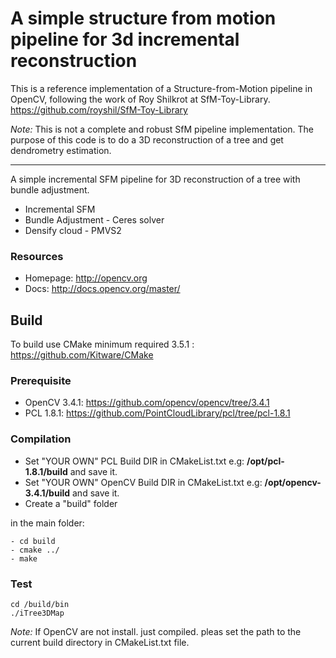 
# A simple structure from motion pipeline for 3d incremental reconstruction

This is a reference implementation of a Structure-from-Motion pipeline in OpenCV, following the work of Roy Shilkrot at SfM-Toy-Library. https://github.com/royshil/SfM-Toy-Library

*Note:* This is not a complete and robust SfM pipeline implementation. The purpose of this code is to do a 3D reconstruction of a tree and get dendrometry estimation. 

----------------------

A simple incremental SFM pipeline for 3D reconstruction of a tree with bundle adjustment. 
* Incremental SFM
* Bundle Adjustment - Ceres solver
* Densify cloud - PMVS2 

### Resources

* Homepage: <http://opencv.org>
* Docs: <http://docs.opencv.org/master/>

## Build 

To build use CMake minimum required 3.5.1 : https://github.com/Kitware/CMake

### Prerequisite
- OpenCV 3.4.1: https://github.com/opencv/opencv/tree/3.4.1
- PCL 1.8.1: https://github.com/PointCloudLibrary/pcl/tree/pcl-1.8.1

### Compilation
* Set "YOUR OWN" PCL Build DIR in CMakeList.txt e.g: **/opt/pcl-1.8.1/build** and save it.
* Set "YOUR OWN" OpenCV Build DIR in CMakeList.txt e.g: **/opt/opencv-3.4.1/build** and save it.
* Create a "build" folder

in the main folder:

    - cd build  
    - cmake ../
    - make
 	 
### Test
	cd /build/bin
	./iTree3DMap

*Note:*
If OpenCV are not install. just compiled. pleas set the path to the current build directory in CMakeList.txt file.



